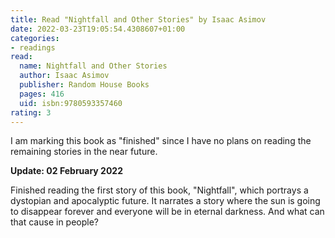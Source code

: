 ```yaml
---
title: Read "Nightfall and Other Stories" by Isaac Asimov
date: 2022-03-23T19:05:54.4308607+01:00
categories:
- readings
read:
  name: Nightfall and Other Stories
  author: Isaac Asimov
  publisher: Random House Books
  pages: 416
  uid: isbn:9780593357460
rating: 3
---
```


I am marking this book as "finished" since I have no plans on reading the remaining stories in the near future.

**Update: 02 February 2022**

Finished reading the first story of this book, "Nightfall", which portrays a dystopian and apocalyptic future. It narrates a story where the sun is going to disappear forever and everyone will be in eternal darkness. And what can that cause in people?
